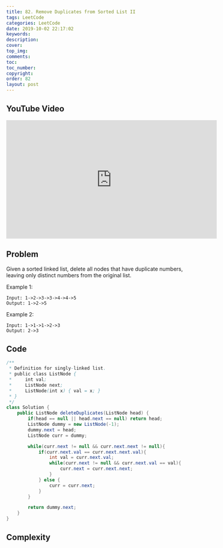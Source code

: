 ```yaml
---
title: 82. Remove Duplicates from Sorted List II
tags: LeetCode
categories: LeetCode
date: 2019-10-02 22:17:02
keywords:
description:
cover:
top_img:
comments:
toc:
toc_number:
copyright:
order: 82
layout: post
---
```


## YouTube Video

<iframe width="560" height="315" src="https://www.youtube.com/embed/w16pq8_DVno" frameborder="0" allow="accelerometer; autoplay; encrypted-media; gyroscope; picture-in-picture" allowfullscreen></iframe>

## Problem

Given a sorted linked list, delete all nodes that have duplicate numbers, leaving only distinct numbers from the original list.

Example 1:

```
Input: 1->2->3->3->4->4->5
Output: 1->2->5
```

Example 2:

```
Input: 1->1->1->2->3
Output: 2->3
```

## Code

```java
/**
 * Definition for singly-linked list.
 * public class ListNode {
 *     int val;
 *     ListNode next;
 *     ListNode(int x) { val = x; }
 * }
 */
class Solution {
    public ListNode deleteDuplicates(ListNode head) {
        if(head == null || head.next == null) return head;
        ListNode dummy = new ListNode(-1);
        dummy.next = head;
        ListNode curr = dummy;

        while(curr.next != null && curr.next.next != null){
            if(curr.next.val == curr.next.next.val){
                int val = curr.next.val;
                while(curr.next != null && curr.next.val == val){
                    curr.next = curr.next.next;
                }
            } else {
                curr = curr.next;
            }
        }

        return dummy.next;
    }
}
```

## Complexity

